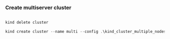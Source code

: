 ### Create multiserver cluster

```powershell

kind delete cluster

kind create cluster --name multi --config .\kind_cluster_multiple_nodes.yaml

```